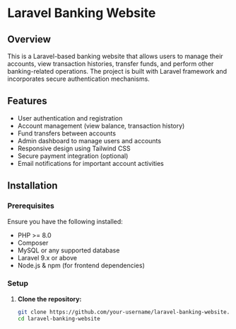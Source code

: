 # Laravel Banking Website

## Overview
This is a Laravel-based banking website that allows users to manage their accounts, view transaction histories, transfer funds, and perform other banking-related operations. The project is built with Laravel framework and incorporates secure authentication mechanisms.

## Features
- User authentication and registration
- Account management (view balance, transaction history)
- Fund transfers between accounts
- Admin dashboard to manage users and accounts
- Responsive design using Tailwind CSS
- Secure payment integration (optional)
- Email notifications for important account activities

## Installation

### Prerequisites
Ensure you have the following installed:
- PHP >= 8.0
- Composer
- MySQL or any supported database
- Laravel 9.x or above
- Node.js & npm (for frontend dependencies)

### Setup

1. **Clone the repository:**
   ```bash
   git clone https://github.com/your-username/laravel-banking-website.git
   cd laravel-banking-website
